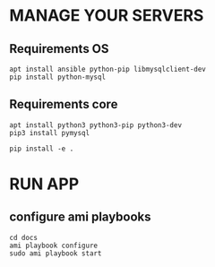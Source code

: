 # MANAGE YOUR SERVERS

## Requirements OS
```
apt install ansible python-pip libmysqlclient-dev
pip install python-mysql
```

## Requirements core
```
apt install python3 python3-pip python3-dev
pip3 install pymysql

pip install -e .
```

# RUN APP
## configure ami playbooks
```
cd docs
ami playbook configure
sudo ami playbook start
```

